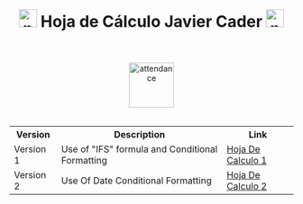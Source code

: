 <header>
  <h1 align="center" style="margin: 0;">
    <img width="32px" alt="programmer" src="https://cdn-icons-png.flaticon.com/512/3076/3076339.png"/>
    Hoja de Cálculo Javier Cader
    <img width="32px" alt="programmer" src="https://cdn-icons-png.flaticon.com/512/3076/3076339.png"/>
  </h1>
</header>

<body>

  <div align="center"><img alt="attendance" width="80px" src="https://cdn-icons-png.flaticon.com/512/3997/3997600.png"/></div>
  
  <br>
  
  <table align="center">
    <tr>  
      <th style="text-align: center;">Version</td>
      <th style="text-align: center;">Description</td>
      <th style="text-align: center;">Link</td>
    </tr>
    <tr>  
      <td>Version 1</td>
      <td>Use of "IFS" formula and Conditional Formatting</td>
      <td><a href="https://docs.google.com/spreadsheets/d/1YzVOEBdwSpr9_panJyWRmrlh41gSZlLH8z1sp1cErqs/edit?usp=sharing">Hoja De Calculo 1</a></td>
    </tr>
    <tr>  
      <td>Version 2</td>
      <td>Use Of Date Conditional Formatting</td>
      <td><a href="https://docs.google.com/spreadsheets/d/1G9IyCBDSYPulqlwLb1dX4xdbi_2qpic6aJaKUsaHlDs/edit?usp=sharing">Hoja De Calculo 2</a></td>
    </tr>
  </table>

</body>

